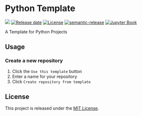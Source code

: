 # Python Template

![][version-image]
[![Release date][release-date-image]][release-url]
[![License][license-image]][license-url]
[![semantic-release][semantic-image]][semantic-url]
[![Jupyter Book][jupyter-book-image]][jupyter-book-url]

A Template for Python Projects

## Usage

### Create a new repository

1. Click the `Use this template` button
2. Enter a name for your repository
3. Click `Create repository from template`

## License

This project is released under the [MIT License][license-url].

<!-- Links: -->

[version-image]: https://img.shields.io/github/v/release/entelecheia/python-template?sort=semver
[release-date-image]: https://img.shields.io/github/release-date/entelecheia/python-template
[release-url]: https://github.com/entelecheia/python-template/releases
[semantic-image]: https://img.shields.io/badge/%20%20%F0%9F%93%A6%F0%9F%9A%80-semantic--release-e10079.svg
[semantic-url]: https://github.com/semantic-release/semantic-release
[license-image]: https://img.shields.io/github/license/entelecheia/python-template
[license-url]: https://github.com/entelecheia/python-template/blob/main/LICENSE
[changelog-url]: https://github.com/entelecheia/python-template/blob/main/docs/CHANGELOG.md
[jupyter-book-image]: https://jupyterbook.org/en/stable/_images/badge.svg
[jupyter-book-url]: https://jupyterbook.org
